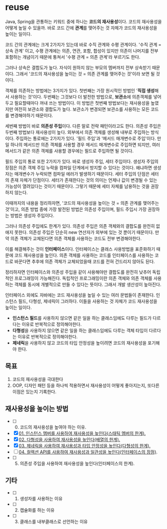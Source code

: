 # reuse
Java, Spring을 관통하는 키워드 중에 하나는 **코드의 재사용성**이다. 코드의 재사용성을 어떻게 높일 수 있을까. 바로 코드 간에 **관계**를 맺어주는 것 자체가 코드의 재사용성을 높이는 일이다.  

코드 간의 관계에는 크게 2가지가 있는데 바로 수직 관계와 수평 관계이다. '수직 관계 = 상속 관계' 이고, 수평 관계에는 의존, 연관, 포함, 합성이 있지만 의존이 나머지를 전부 포함하는 개념이기 때문에 퉁쳐서 '수평 관계 = 의존 관계'라 부르기도 한다.  

그러나 상속은 결합도가 높다. 자식이 원하지 않는 부모의 멤버까지 전부 상속받기 때문이다. 그래서 '코드의 재사용성을 높이는 것 = 의존 관계를 맺어주는 것'이라 보면 될 것이다.  

객체를 의존하는 방법에는 3가지가 있다. 첫번째는 가장 원시적인 방법인 '**직접 생성**해서 사용하는 것'이다. 두번째는 그것보다 더 발전한 방법으로, **보관소**에 의존객체를 넣어두고 필요할때마다 꺼내 쓰는 방법이다. 이 방법은 첫번째 방법보다는 재사용성을 높였지만 여전히 보관소와 결합도가 높다. 보관소가 변경되면 보관소를 사용하는 모든 코드를 변경해야하기 때문이다.  

세번째 방법이 바로 **의존성 주입**이다. 다른 말로 전략 패턴이라고도 한다. 의존성 주입은 두번째 방법보다 재사용성이 높다. 외부에서 의존 객체를 생성해 내부로 주입하는 방식이다. 주입하는 통로에는 2가지가 있다. '필드 주입'과 '메서드 매개변수로 주입'이다. 만일 하나의 메서드만 의존 객체를 사용할 경우 메서드 매개변수로 주입하면 되지만, 여러 메서드가 같은 의존 객체를 사용할 경우에는 필드로 주입하면 될 것이다.  

필드 주입의 통로 또한 2가지가 있다. 바로 생성자 주입, 세터 주입이다. 생성자 주입의 장점은 의존 객체 주입 누락을 컴파일 단계에서 방지할 수 있다는 것이다. 왜냐하면 생성자는 매개변수가 누락되면 컴파일 에러가 발생하기 때문이다. 세터 주입의 단점은 세터의 존재 자체가 단점이다. 세터가 존재한다는 것의 의미는 언제나 값이 변경될 수 있는 가능성이 열려있다는 것이기 때문이다. 그렇기 때문에 세터 자체를 남용하는 것을 권장하지 않는다.  

이때까지의 내용을 정리하자면, '코드의 재사용성을 높이는 것 = 의존 관계를 맺어주는 것'이고, 의존 방법 중에 가장 발전된 방법은 의존성 주입이며, 필드 주입시 가장 권장하는 방법은 생성자 주입이다.  

그러나 의존성 주입에도 한계가 있다. 의존성 주입은 의존 객체와의 결합도를 완전히 없애지 못한다. 의존성 주입은 단순히 new 연산자가 외부에 있는 것 뿐이기 때문이다. 만약 의존 객체가 교체된다면 의존 객체를 사용하는 코드도 전부 변경해야한다.  

이를 해결해주는 것이 **인터페이스**이다. 인터페이스는 클래스 사용방법을 표준화하기 때문에 코드 재사용성을 높인다. 의존 객체를 사용하는 코드를 인터페이스를 사용하는 코드로 바꾼다면 추후에 의존 객체가 교체되었을때 코드를 전혀 건드리지 않아도 된다.  

정리하자면 인터페이스와 의존성 주입을 같이 사용해야만 결합도를 완전히 낮추어 독립적인 프로그래밍이 가능해진다. 독립적인 프로그래밍이란 의존 객체와 의존 객체를 사용하는 객체를 동시에 개별적으로 만들 수 있다는 뜻이다. 그래서 개발 생산성이 높아진다.

인터페이스 외에도 자바에는 코드 재사용성을 높일 수 있는 여러 문법들이 존재한다. 인스턴스 필드, 다형성, 제네릭이 그러하다. 이들을 사용하는 것 자체가 코드 재사용성을 높이는 일이다.  

- **인스턴스 필드**를 사용하지 않으면 같은 일을 하는 클래스임에도 다루는 필드가 다르다는 이유로 반복적으로 정의해야한다.
- **다형성**을 사용하지 않으면 같은 일을 하는 클래스임에도 다루는 객체 타입이 다르다는 이유로 반복적으로 정의해야한다.  
- **제네릭**을 사용하지 않고 코드의 타입 안정성을 높이려면 코드의 재사용성을 포기해야 한다.  

## 목표
1. 코드의 재사용성을 극대한다
2. OOP, 디자인 패턴 등을 하나씩 적용하면서 재사용성이 어떻게 좋아지는지, 또다른 이점은 있는지 기록한다.

## 재사용성을 높이는 방법
- [ ] 00. 코드의 재사용성을 높여야 하는 이유.
- [x] [01. 인스턴스 멤버를 사용하여 재사용성을 높인다(스태틱 멤버의 한계).](https://github.com/cgkim449/reuse/blob/master/documents/01.%20%EC%9D%B8%EC%8A%A4%ED%84%B4%EC%8A%A4%20%EB%A9%A4%EB%B2%84%EB%A5%BC%20%EC%82%AC%EC%9A%A9%ED%95%98%EC%97%AC%20%EC%9E%AC%EC%82%AC%EC%9A%A9%EC%84%B1%EC%9D%84%20%EB%86%92%EC%9D%B8%EB%8B%A4(%EC%8A%A4%ED%83%9C%ED%8B%B1%20%EB%A9%A4%EB%B2%84%EC%9D%98%20%ED%95%9C%EA%B3%84).md)
- [x] [02. 다형성을 사용하여 재사용성을 높인다(배열의 한계).](https://github.com/cgkim449/reuse/blob/master/documents/02.%20%EB%8B%A4%ED%98%95%EC%84%B1%EC%9D%84%20%EC%82%AC%EC%9A%A9%ED%95%98%EC%97%AC%20%EC%9E%AC%EC%82%AC%EC%9A%A9%EC%84%B1%EC%9D%84%20%EB%86%92%EC%9D%B8%EB%8B%A4(%EB%B0%B0%EC%97%B4%EC%9D%98%20%ED%95%9C%EA%B3%84).md)
- [x] [03. 제네릭을 사용하여 재사용성과 타입 안정성을 높인다(다형성의 한계).](https://github.com/cgkim449/reuse/blob/master/documents/03.%20%EC%A0%9C%EB%84%A4%EB%A6%AD%EC%9D%84%20%EC%82%AC%EC%9A%A9%ED%95%98%EC%97%AC%20%EC%9E%AC%EC%82%AC%EC%9A%A9%EC%84%B1%EA%B3%BC%20%ED%83%80%EC%9E%85%20%EC%95%88%EC%A0%95%EC%84%B1%EC%9D%84%20%EB%86%92%EC%9D%B8%EB%8B%A4(%EB%8B%A4%ED%98%95%EC%84%B1%EC%9D%98%20%ED%95%9C%EA%B3%84).md)
- [ ] [04. 컬렉션 API를 사용하여 재사용성과 일관성을 높인다(인터페이스의 장점)](https://github.com/cgkim449/reuse/blob/master/documents/04.%20%EC%BB%AC%EB%A0%89%EC%85%98%20API%EB%A5%BC%20%EC%82%AC%EC%9A%A9%ED%95%98%EC%97%AC%20%EC%9E%AC%EC%82%AC%EC%9A%A9%EC%84%B1%EA%B3%BC%20%EC%9D%BC%EA%B4%80%EC%84%B1%EC%9D%84%20%EB%86%92%EC%9D%B8%EB%8B%A4(%EC%9D%B8%ED%84%B0%ED%8E%98%EC%9D%B4%EC%8A%A4%EC%9D%98%20%EC%9E%A5%EC%A0%90).md).
- [ ] 05. 의존성 주입을 사용하여 재사용성을 높인다(인터페이스의 한계).

## 기타
- [ ] 01. 생성자를 사용하는 이유
- [ ] 02. 캡슐화를 하는 이유
- [ ] 03. 클래스를 내부클래스로 선언하는 이유
